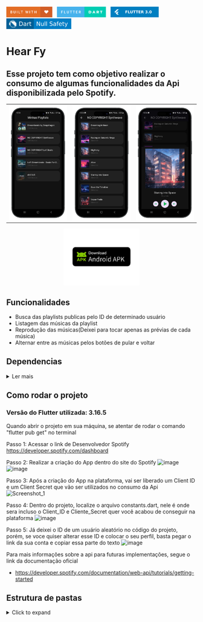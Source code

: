 <img src="README_FILES/badges/built-with-love.svg" height="28px"/>&nbsp;&nbsp;
<img src="README_FILES/badges/flutter-dart.svg" height="28px" />&nbsp;&nbsp;
<img src="README_FILES/badges/Flutter-3.svg" height="28px" />&nbsp;&nbsp;
<img src="README_FILES/badges/dart-null_safety.svg" height="28px"/>

# Hear Fy

## Esse projeto tem como objetivo realizar o consumo de algumas funcionalidades da Api disponibilizada pelo Spotify.

<table>
  <tr>
    <td><img src="README_FILES/images/1.png" width="220"></td>
    <td><img src="README_FILES/images/2.png" width="220"></td>
    <td><img src="README_FILES/images/3.png" width="220"></td>
  </tr>
</table>


<p align="center">
  <a href="">
    <img src="README_FILES/images/apk_download.png" alt="Time Sense" style="display: inline-block; width: 200px;"/>
  </a>
</p>

## Funcionalidades
* Busca das playlists publicas pelo ID de determinado usuário
* Listagem das músicas da playlist
* Reprodução das músicas(Deixei para tocar apenas as prévias de cada música)
* Alternar entre as músicas pelos botões de pular e voltar

## Dependencias
<details>
     <summary> Ler mais </summary>

* [dio](https://pub.dev/packages/dio)
* [get](https://pub.dev/packages/get)
* [loading_animation_widget](https://pub.dev/packages/loading_animation_widget)
* [just_audio](https://pub.dev/packages/just_audio)

    </details>

## Como rodar o projeto

### Versão do Flutter utilizada: 3.16.5
Quando abrir o projeto em sua máquina, se atentar de rodar o comando "flutter pub get" no terminal 

Passo 1: Acessar o link de Desenvolvedor Spotify
https://developer.spotify.com/dashboard

Passo 2: Realizar a criação do App dentro do site do Spotify
![image](https://github.com/joaoteodoro16/hearfy/assets/78423868/737551eb-c1b1-49c2-9922-18d312e2c608)
![image](https://github.com/joaoteodoro16/hearfy/assets/78423868/e5091df1-0e95-45c2-a61f-521edd6c30b9)

Passo 3: Após a criação do App na plataforma, vai ser liberado um Client ID e um Client Secret que vão ser utilizados no consumo da Api
![Screenshot_1](https://github.com/joaoteodoro16/hearfy/assets/78423868/dfd775a8-d239-427b-bb05-d474e1ee4e43)

Passo 4: Dentro do projeto, localize o arquivo constants.dart, nele é onde sera incluso o Client_ID e Cliente_Secret quer você acabou de conseguir na plataforma
![image](https://github.com/joaoteodoro16/hearfy/assets/78423868/4f8dfce5-db8d-4f05-832f-58b08c5a8532)

Passo 5: Já deixei o ID de um usuário aleatório no código do projeto, porém, se voce quiser alterar esse ID e colocar o seu perfil, basta pegar o link da sua conta e copiar essa parte do texto
![image](https://github.com/joaoteodoro16/hearfy/assets/78423868/add69b3a-0d03-4bcb-bb9d-9abbbb2e1981)

Para mais informações sobre a api para futuras implementações, segue o link da documentação oficial
- https://developer.spotify.com/documentation/web-api/tutorials/getting-started

## Estrutura de pastas
<details>
     <summary> Click to expand </summary>

```
lib
 ┣ app
 ┃ ┣ core
 ┃ ┃ ┣ bindings
 ┃ ┃ ┃ ┗ application_bindings.dart
 ┃ ┃ ┣ constants
 ┃ ┃ ┃ ┗ constants.dart
 ┃ ┃ ┣ exceptions
 ┃ ┃ ┃ ┣ app_exception.dart
 ┃ ┃ ┃ ┣ app_rate_limits_exception.dart
 ┃ ┃ ┃ ┣ expired_token_exception.dart
 ┃ ┃ ┃ ┗ oauth_incorrect_exception.dart
 ┃ ┃ ┣ mixins
 ┃ ┃ ┃ ┣ loading_mixin.dart
 ┃ ┃ ┃ ┗ messages_mixin.dart
 ┃ ┃ ┣ models
 ┃ ┃ ┃ ┣ playlist
 ┃ ┃ ┃ ┃ ┣ artist_model.dart
 ┃ ┃ ┃ ┃ ┣ playlist_banner_model.dart
 ┃ ┃ ┃ ┃ ┣ playlist_items_model.dart
 ┃ ┃ ┃ ┃ ┣ playlist_model.dart
 ┃ ┃ ┃ ┃ ┣ playlist_tracks_model.dart
 ┃ ┃ ┃ ┃ ┗ playlist_track_model.dart
 ┃ ┃ ┃ ┗ album_model.dart
 ┃ ┃ ┣ rest_client
 ┃ ┃ ┃ ┣ spotify_auth_interceptor.dart
 ┃ ┃ ┃ ┗ spotify_rest_client.dart
 ┃ ┃ ┣ ui
 ┃ ┃ ┃ ┗ app_colors.dart
 ┃ ┃ ┗ util
 ┃ ┃ ┃ ┗ format_util.dart
 ┃ ┣ modules
 ┃ ┃ ┣ home
 ┃ ┃ ┃ ┣ widgets
 ┃ ┃ ┃ ┃ ┗ playlist_item_widget.dart
 ┃ ┃ ┃ ┣ home_bindings.dart
 ┃ ┃ ┃ ┣ home_controller.dart
 ┃ ┃ ┃ ┗ home_page.dart
 ┃ ┃ ┗ track
 ┃ ┃ ┃ ┣ widgets
 ┃ ┃ ┃ ┃ ┣ player_widget.dart
 ┃ ┃ ┃ ┃ ┗ track_item_widget.dart
 ┃ ┃ ┃ ┣ track_bindings.dart
 ┃ ┃ ┃ ┣ track_controller.dart
 ┃ ┃ ┃ ┗ track_page.dart
 ┃ ┣ repositories
 ┃ ┃ ┣ playlist
 ┃ ┃ ┃ ┣ playlist_repository.dart
 ┃ ┃ ┃ ┗ playlist_repository_impl.dart
 ┃ ┃ ┗ tracks
 ┃ ┃ ┃ ┣ tracks_repository.dart
 ┃ ┃ ┃ ┗ tracks_repository_impl.dart
 ┃ ┣ routes
 ┃ ┃ ┣ home_routers.dart
 ┃ ┃ ┗ track_routers.dart
 ┃ ┗ services
 ┃ ┃ ┗ tracks
 ┃ ┃ ┃ ┣ track_service.dart
 ┃ ┃ ┃ ┗ track_service_impl.dart
 ┗ main.dart
```

</details>